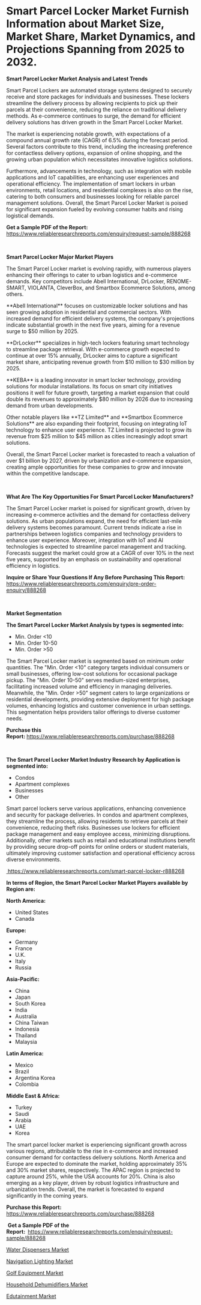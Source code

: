 <p><h1>Smart Parcel Locker Market Furnish Information about Market Size, Market Share, Market Dynamics, and Projections Spanning from 2025 to 2032.</h1></p><p><strong>Smart Parcel Locker Market Analysis and Latest Trends</strong></p>
<p><p>Smart Parcel Lockers are automated storage systems designed to securely receive and store packages for individuals and businesses. These lockers streamline the delivery process by allowing recipients to pick up their parcels at their convenience, reducing the reliance on traditional delivery methods. As e-commerce continues to surge, the demand for efficient delivery solutions has driven growth in the Smart Parcel Locker Market.</p><p>The market is experiencing notable growth, with expectations of a compound annual growth rate (CAGR) of 6.5% during the forecast period. Several factors contribute to this trend, including the increasing preference for contactless delivery options, expansion of online shopping, and the growing urban population which necessitates innovative logistics solutions. </p><p>Furthermore, advancements in technology, such as integration with mobile applications and IoT capabilities, are enhancing user experiences and operational efficiency. The implementation of smart lockers in urban environments, retail locations, and residential complexes is also on the rise, catering to both consumers and businesses looking for reliable parcel management solutions. Overall, the Smart Parcel Locker Market is poised for significant expansion fueled by evolving consumer habits and rising logistical demands.</p></p>
<p><strong>Get a Sample PDF of the Report:&nbsp;</strong> <a href="https://www.reliableresearchreports.com/enquiry/request-sample/888268?utm_campaign=32&utm_medium=2&utm_source=Github&utm_content=ia&utm_term=08022025&utm_id=smart-parcel-locker">https://www.reliableresearchreports.com/enquiry/request-sample/888268</a></p>
<p>&nbsp;</p>
<p><strong>Smart Parcel Locker Major Market Players</strong></p>
<p><p>The Smart Parcel Locker market is evolving rapidly, with numerous players enhancing their offerings to cater to urban logistics and e-commerce demands. Key competitors include Abell International, DrLocker, RENOME-SMART, VIOLANTA, CleverBox, and Smartbox Ecommerce Solutions, among others.</p><p>**Abell International** focuses on customizable locker solutions and has seen growing adoption in residential and commercial sectors. With increased demand for efficient delivery systems, the company's projections indicate substantial growth in the next five years, aiming for a revenue surge to $50 million by 2025.</p><p>**DrLocker** specializes in high-tech lockers featuring smart technology to streamline package retrieval. With e-commerce growth expected to continue at over 15% annually, DrLocker aims to capture a significant market share, anticipating revenue growth from $10 million to $30 million by 2025.</p><p>**KEBA** is a leading innovator in smart locker technology, providing solutions for modular installations. Its focus on smart city initiatives positions it well for future growth, targeting a market expansion that could double its revenues to approximately $80 million by 2026 due to increasing demand from urban developments.</p><p>Other notable players like **TZ Limited** and **Smartbox Ecommerce Solutions** are also expanding their footprint, focusing on integrating IoT technology to enhance user experience. TZ Limited is projected to grow its revenue from $25 million to $45 million as cities increasingly adopt smart solutions.</p><p>Overall, the Smart Parcel Locker market is forecasted to reach a valuation of over $1 billion by 2027, driven by urbanization and e-commerce expansion, creating ample opportunities for these companies to grow and innovate within the competitive landscape.</p></p>
<p>&nbsp;</p>
<p><strong>What Are The Key Opportunities For Smart Parcel Locker Manufacturers?</strong></p>
<p><p>The Smart Parcel Locker market is poised for significant growth, driven by increasing e-commerce activities and the demand for contactless delivery solutions. As urban populations expand, the need for efficient last-mile delivery systems becomes paramount. Current trends indicate a rise in partnerships between logistics companies and technology providers to enhance user experience. Moreover, integration with IoT and AI technologies is expected to streamline parcel management and tracking. Forecasts suggest the market could grow at a CAGR of over 10% in the next five years, supported by an emphasis on sustainability and operational efficiency in logistics.</p></p>
<p><strong>Inquire or Share Your Questions If Any Before Purchasing This Report:</strong> <a href="https://www.reliableresearchreports.com/enquiry/pre-order-enquiry/888268?utm_campaign=32&utm_medium=2&utm_source=Github&utm_content=ia&utm_term=08022025&utm_id=smart-parcel-locker">https://www.reliableresearchreports.com/enquiry/pre-order-enquiry/888268</a></p>
<p>&nbsp;</p>
<p><strong>Market Segmentation</strong></p>
<p><strong>The Smart Parcel Locker Market Analysis by types is segmented into:</strong></p>
<p><ul><li>Min. Order <10</li><li>Min. Order 10-50</li><li>Min. Order >50</li></ul></p>
<p><p>The Smart Parcel Locker market is segmented based on minimum order quantities. The "Min. Order <10" category targets individual consumers or small businesses, offering low-cost solutions for occasional package pickup. The "Min. Order 10-50" serves medium-sized enterprises, facilitating increased volume and efficiency in managing deliveries. Meanwhile, the "Min. Order >50" segment caters to large organizations or residential developments, providing extensive deployment for high package volumes, enhancing logistics and customer convenience in urban settings. This segmentation helps providers tailor offerings to diverse customer needs.</p></p>
<p><strong>Purchase this Report:&nbsp;</strong><a href="https://www.reliableresearchreports.com/purchase/888268?utm_campaign=32&utm_medium=2&utm_source=Github&utm_content=ia&utm_term=08022025&utm_id=smart-parcel-locker">https://www.reliableresearchreports.com/purchase/888268</a></p>
<p>&nbsp;</p>
<p><strong>The Smart Parcel Locker Market Industry Research by Application is segmented into:</strong></p>
<p><ul><li>Condos</li><li>Apartment complexes</li><li>Businesses</li><li>Other</li></ul></p>
<p><p>Smart parcel lockers serve various applications, enhancing convenience and security for package deliveries. In condos and apartment complexes, they streamline the process, allowing residents to retrieve parcels at their convenience, reducing theft risks. Businesses use lockers for efficient package management and easy employee access, minimizing disruptions. Additionally, other markets such as retail and educational institutions benefit by providing secure drop-off points for online orders or student materials, ultimately improving customer satisfaction and operational efficiency across diverse environments.</p></p>
<p><a href="https://www.reliableresearchreports.com/smart-parcel-locker-r888268?utm_campaign=32&utm_medium=2&utm_source=Github&utm_content=ia&utm_term=08022025&utm_id=smart-parcel-locker">&nbsp;https://www.reliableresearchreports.com/smart-parcel-locker-r888268</a></p>
<p><strong>In terms of Region, the Smart Parcel Locker Market Players available by Region are:</strong></p>
<p>
    <p> <strong> North America: </strong>
        <ul>
            <li>United States</li>
            <li>Canada</li>
        </ul>
        </p> 
    <p> <strong> Europe: </strong>
        <ul>
            <li>Germany</li>
            <li>France</li>
            <li>U.K.</li>
            <li>Italy</li>
            <li>Russia</li>
        </ul>
        </p> 
    <p> <strong> Asia-Pacific: </strong>
        <ul>
            <li>China</li>
            <li>Japan</li>
            <li>South Korea</li>
            <li>India</li>
            <li>Australia</li>
            <li>China Taiwan</li>
            <li>Indonesia</li>
            <li>Thailand</li>
            <li>Malaysia</li>
        </ul>
        </p> 
    <p> <strong> Latin America: </strong>
        <ul>
            <li>Mexico</li>
            <li>Brazil</li>
            <li>Argentina Korea</li>
            <li>Colombia</li>
        </ul>
        </p> 
    <p> <strong> Middle East & Africa: </strong>
        <ul>
            <li>Turkey</li>
            <li>Saudi</li>
            <li>Arabia</li>
            <li>UAE</li>
            <li>Korea</li>
        </ul>
    </p>
    </p>
<p><p>The smart parcel locker market is experiencing significant growth across various regions, attributable to the rise in e-commerce and increased consumer demand for contactless delivery solutions. North America and Europe are expected to dominate the market, holding approximately 35% and 30% market shares, respectively. The APAC region is projected to capture around 25%, while the USA accounts for 20%. China is also emerging as a key player, driven by robust logistics infrastructure and urbanization trends. Overall, the market is forecasted to expand significantly in the coming years.</p></p>
<p><strong>Purchase this Report: </strong><a href="https://www.reliableresearchreports.com/purchase/888268?utm_campaign=32&utm_medium=2&utm_source=Github&utm_content=ia&utm_term=08022025&utm_id=smart-parcel-locker">https://www.reliableresearchreports.com/purchase/888268</a></p>
<p>&nbsp;<strong>Get a Sample PDF of the Report:&nbsp;&nbsp;</strong><a href="https://www.reliableresearchreports.com/enquiry/request-sample/888268?utm_campaign=32&utm_medium=2&utm_source=Github&utm_content=ia&utm_term=08022025&utm_id=smart-parcel-locker">https://www.reliableresearchreports.com/enquiry/request-sample/888268</a></p>
<p><strong></strong></p>
<p><p><a href="https://github.com/lynlynyusay/Market-Research-Report-List-1/blob/main/water-dispensers-market.md?utm_campaign=32&utm_medium=2&utm_source=Github&utm_content=ia&utm_term=08022025&utm_id=smart-parcel-locker">Water Dispensers Market</a></p><p><a href="https://github.com/balapopepi/Market-Research-Report-List-1/blob/main/navigation-lighting-market.md?utm_campaign=32&utm_medium=2&utm_source=Github&utm_content=ia&utm_term=08022025&utm_id=smart-parcel-locker">Navigation Lighting Market</a></p><p><a href="https://github.com/tashipmhuiri/Market-Research-Report-List-1/blob/main/golf-equipment-market.md?utm_campaign=32&utm_medium=2&utm_source=Github&utm_content=ia&utm_term=08022025&utm_id=smart-parcel-locker">Golf Equipment Market</a></p><p><a href="https://github.com/akrachveslov/Market-Research-Report-List-1/blob/main/household-dehumidifiers-market.md?utm_campaign=32&utm_medium=2&utm_source=Github&utm_content=ia&utm_term=08022025&utm_id=smart-parcel-locker">Household Dehumidifiers Market</a></p><p><a href="https://github.com/adyawafurber1/Market-Research-Report-List-1/blob/main/edutainment-market.md?utm_campaign=32&utm_medium=2&utm_source=Github&utm_content=ia&utm_term=08022025&utm_id=smart-parcel-locker">Edutainment Market</a></p></p>